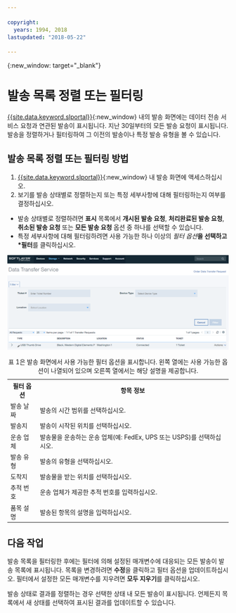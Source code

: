 ```yaml
---

copyright:
  years: 1994, 2018
lastupdated: "2018-05-22"

---
```

{:new_window: target="_blank"}

# 발송 목록 정렬 또는 필터링

[{{site.data.keyword.slportal}}](https://control.softlayer.com/){:new_window} 내의 발송 화면에는 데이터 전송 서비스 요청과 연관된 발송이 표시됩니다. 지난 30일부터의 모든 발송 요청이 표시됩니다. 발송을 정렬하거나 필터링하여 그 이전의 발송이나 특정 발송 유형을 볼 수 있습니다.  

## 발송 목록 정렬 또는 필터링 방법

1. [{{site.data.keyword.slportal}}](https://control.softlayer.com/){:new_window} 내 발송 화면에 액세스하십시오. 
2. 보기를 발송 상태별로 정렬하는지 또는 특정 세부사항에 대해 필터링하는지 여부를 결정하십시오. 
  - 발송 상태별로 정렬하려면 **표시** 목록에서 **개시된 발송 요청**, **처리완료된 발송 요청**, **취소된 발송 요청** 또는 **모든 발송 요청** 옵션 중 하나를 선택할 수 있습니다. 
  - 특정 세부사항에 대해 필터링하려면 사용 가능한 하나 이상의 *필터 옵션***을 선택하고 *필터**를 클릭하십시오. 


![DTS 발송 화면](/images/DTSShipmentScreen.PNG)

<table><caption>표 1은 발송 화면에서 사용 가능한 필터 옵션을 표시합니다. 왼쪽 열에는 사용 가능한 옵션이 나열되어 있으며 오른쪽 열에서는 해당 설명을 제공합니다. </caption>
<tr><th>필터 옵션</th><th>항목 정보</th></tr>
<tr><td>발송 날짜</td><td>발송의 시간 범위를 선택하십시오. </td></tr>
<tr><td>발송지</td><td>발송이 시작된 위치를 선택하십시오. </td></tr>
<tr><td>운송 업체</td><td>발송물을 운송하는 운송 업체(예: FedEx, UPS 또는 USPS)를 선택하십시오. </td></tr>
<tr><td>발송 유형</td><td>발송의 유형을 선택하십시오. </td></tr>
<tr><td>도착지</td><td>발송물을 받는 위치를 선택하십시오. </td></tr>
<tr><td>추적 번호</td><td>운송 업체가 제공한 추적 번호를 입력하십시오. </td></tr>
<tr><td>품목 설명</td><td>발송된 항목의 설명을 입력하십시오. </td></tr>
</table>


## 다음 작업

발송 목록을 필터링한 후에는 필터에 의해 설정된 매개변수에 대응되는 모든 발송이 발송 목록에 표시됩니다. 목록을 변경하려면 **수정**을 클릭하고 필터 옵션을 업데이트하십시오. 필터에서 설정한 모든 매개변수를 지우려면 **모두 지우기**를 클릭하십시오. 

발송 상태로 결과를 정렬하는 경우 선택한 상태 내 모든 발송이 표시됩니다. 언제든지 목록에서 새 상태를 선택하여 표시된 결과를 업데이트할 수 있습니다. 
